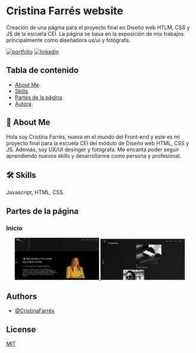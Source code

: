 # Cristina Farrés website
Creación de una página para el proyecto final en Diseño web HTLM, CSS y JS de la escuela CEI. La página se basa en la exposición de mis trabajos principalmente como diseñadora ux/ui y fotógrafa.  



[![portfolio](https://img.shields.io/badge/my_portfolio-000?style=for-the-badge&logo=ko-fi&logoColor=white)](https://cristinafarres.com/index.html)
[![linkedin](https://img.shields.io/badge/linkedin-0A66C2?style=for-the-badge&logo=linkedin&logoColor=white)](https://www.linkedin.com/in/cristinafarresestragues/)


## Tabla de contenido
- [About Me](#-about-me).
- [Skills](#-skills).
- [Partes de la página](#partes-de-la-página).
- [Autora](#authors).



## 🚀 About Me
Hola soy Cristina Farrés, nueva en el mundo del Front-end y este es mi proyecto final para la escuela CEI del módulo de Diseño web HTML, CSS y JS.
Además, soy UX/UI desinger y fotógrafa. Me encanta poder seguir aprendiendo nuevos skills y desarrollarme como persona y profesional. 


## 🛠 Skills
Javascript, HTML, CSS.



## Partes de la página
### Inicio

<p align="center">
  <a href="https://github.com/ctyna/CristinaFarres/tree/main" title="Web personal Cristina Farrés">
      <img width="45%" src="https://github.com/ctyna/CristinaFarres/blob/main/assets/Inicio.png">
      <img width="45%" src="https://github.com/ctyna/CristinaFarres/blob/main/assets/Proyectos.png">
  </a>
</p>

## Authors

- [@CristinaFarrés](https://github.com/ctyna)


## License

[MIT](https://choosealicense.com/licenses/mit/)

